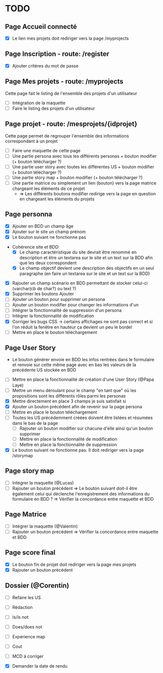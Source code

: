 # TODO

## Page Accueil connecté

- [x] Le lien mes projets doit rediriger vers la page /myprojects

## Page Inscription - route: /register

- [x] Ajouter critères du mot de passe

## Page Mes projets - route: /myprojects

Cette page fait le listing de l'ensemble des projets d'un utilisateur

- [ ] Intégration de la maquette
- [ ] Faire le listing des projets d'un utilisateur

## Page projet - route: /mesprojets/{idprojet}

Cette page permet de regrouper l'ensemble des informations correspondant à un projet

- [ ] Faire une maquette de cette page
- [ ] Une partie persona avec tous les différents personas + bouton modifier (+ bouton télécharger ?)
- [ ] Une partie user story avec toutes les différentes US + bouton modifier (+ bouton télécharger ?)
- [ ] Une partie story map + bouton modifier (+ bouton télécharger ?)
- [ ] Une partie matrice ou simplement un lien (bouton) vers la page matrice chargeant les éléments de ce projet
  - => Les différents boutons modifier redirige vers la page en question en chargeant les éléments du projets

## Page personna

- [x] Ajouter en BDD un champ âge
- [x] Ajouter sur le site un champ prénom
- [x] Le bouton suivant ne fonctionne pas
- Cohérence site et BDD:
  - [x] Le champ caractéristique du site devrait être renommé en description et être un textarea sur le site et un text
    sur la BDD afin que les deux correspondent
  - [x] Le champ objectif devient une description des objectifs en un seul paragraphe (en faire un textarea sur le site
    et un text sur la BDD)
- [x] Rajouter un champ scénario en BDD permettant de stocker celui-ci (varchar(cb de char?) ou text ?)
- [x] Supprimer les boutons Ajouter
- [ ] Ajouter un bouton pour supprimer un persona
- [ ] Ajouter un bouton modifier pour changer les informations d'un
- [ ] Intégrer la fonctionnalité de suppression d'un persona
- [ ] Intégrer la fonctionnalité de modification
- [x] Corriger les bugs CSS -> certains affichages ne sont pas correct et si l'on réduit la fenêtre en hauteur ça
  devient un peu le bordel
- [ ] Mettre en place le bouton téléchargement

## Page User Story

- Le bouton générer envoie en BDD les infos rentrées dans le formulaire et renvoie sur cette même page avec en bas les
  valeurs de la précédente US stockée en BDD
- [ ] Mettre en place la fonctionnalité de création d'une User Story (@Papa Laye)
- [ ] Mettre un menu déroulant pour le champ "en tant que" où les propositions sont les différents rôles parmi les
  personas
- [x] Mettre directement en place 3 champs je suis satisfait si
- [x] Ajouter un bouton précédent afin de revenir sur la page persona
- [ ] Mettre en place le bouton téléchargement
- [ ] Toutes les US précédemment créées doivent être listées et résumées dans le bas de la page
  - [ ] Rajouter un bouton modifier sur chacune d'elle ainsi qu'un bouton supprimer
  - [ ] Mettre en place la fonctionnalité de modification
  - [ ] Mettre en place la fonctionnalité de suppression
- [x] Le bouton suivant ne fonctionne pas. Il doit rediriger vers la page /storymap

## Page story map

- [ ] Intégrer la maquette (@Lucas)
- [ ] Rajouter un bouton précédent => Le bouton suivant doit-il être également celui qui déclenche l'enregistrement des
  informations du formulaire en BDD ? => Vérifier la concordance entre maquette et BDD

## Page Matrice

- [ ] Intégrer la maquette (@Valentin)
- [ ] Rajouter un bouton précédent => Vérifier la concordance entre maquette et BDD

## Page score final

- [x] Le bouton fin de projet doit rediriger vers la page mes projets
- [x] Rajouter un bouton précédent

## Dossier (@Corentin)

- [ ] Refaire les US
- [ ] Rédaction
- [ ] Is/is not
- [ ] Does/does not
- [ ] Experience map
- [ ] Cout
- [ ] MCD à corriger
- [x] Demander la date de rendu

